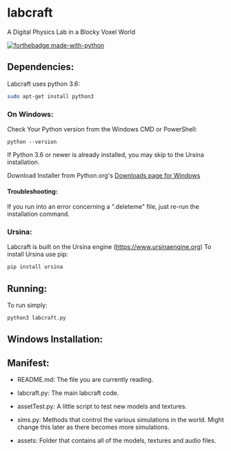 # labcraft
A Digital Physics Lab in a Blocky Voxel World

[![forthebadge made-with-python](http://ForTheBadge.com/images/badges/made-with-python.svg)](https://www.python.org/)


## Dependencies:
Labcraft uses python 3.6:
```bash
sudo apt-get install python3
```

### On Windows:
Check Your Python version from the Windows CMD or PowerShell:
``` 
python --version
```
If Python 3.6 or newer is already installed, you may skip to the Ursina installation.

Download Installer from Python.org's [Downloads page for Windows](https://www.python.org/downloads/windows/)



#### Troubleshooting:
If you run into an error concerning a ".deleteme" file, just re-run the installation command.

### Ursina:
Labcraft is built on the Ursina engine (https://www.ursinaengine.org)
To install Ursina use pip:
``` bash
pip install ursina
```

## Running:
To run simply:
```bash
python3 labcraft.py
```

## Windows Installation:


## Manifest:
- README.md:
  The file you are currently reading.

- labcraft.py:
  The main labcraft code.

- assetTest.py:
  A little script to test new models and textures.

- sims.py:
  Methods that control the various simulations in the world. Might change
  this later as there becomes more simulations.

- assets:
  Folder that contains all of the models, textures and audio files.

